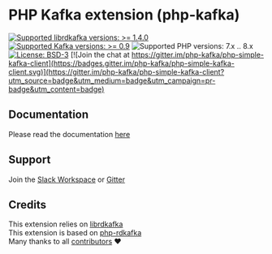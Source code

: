 # PHP Kafka extension (php-kafka)

[![Supported librdkafka versions: >= 1.4.0](https://img.shields.io/badge/librdkafka-%3E%3D%201.4.0-blue.svg)](https://github.com/edenhill/librdkafka/releases) 
[![Supported Kafka versions: >= 0.9](https://img.shields.io/badge/kafka-%3E%3D%200.9-blue.svg)](https://github.com/edenhill/librdkafka/blob/master/INTRODUCTION.md#broker-version-compatibility) 
![Supported PHP versions: 7.x .. 8.x](https://img.shields.io/badge/php-7.x%20..%208.x-blue.svg)
[![License: BSD-3](https://img.shields.io/badge/License-BSD--3-green.svg)](https://github.com/php-kafka/php-kafka/blob/main/LICENSE) [![Join the chat at https://gitter.im/php-kafka/php-simple-kafka-client](https://badges.gitter.im/php-kafka/php-simple-kafka-client.svg)](https://gitter.im/php-kafka/php-simple-kafka-client?utm_source=badge&utm_medium=badge&utm_campaign=pr-badge&utm_content=badge)

## Documentation
Please read the documentation [here](https://php-kafka.github.io/php-simple-kafka-client.github.io/about/)

## Support
Join the [Slack Workspace](https://join.slack.com/t/php-kafka/shared_invite/zt-a73huj9v-Nl3n9RjGgjrE8OI4bfsH6Q) or [Gitter](https://gitter.im/php-kafka/php-simple-kafka-client)

## Credits
This extension relies on [librdkafka](https://github.com/edenhill/librdkafka)  
This extension is based on [php-rdkafka](https://github.com/arnaud-lb/php-rdkafka)  
Many thanks to all [contributors](https://github.com/php-kafka/php-kafka/graphs/contributors) :heart:
